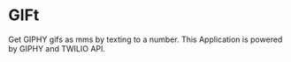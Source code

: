# GIFt
Get GIPHY gifs as mms by texting to a number.
This Application is powered by GIPHY and TWILIO API.
